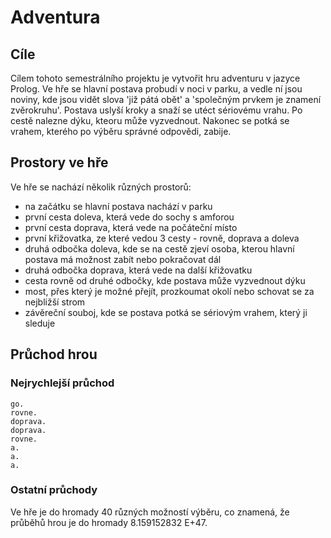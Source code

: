 # Adventura
## Cíle
Cílem tohoto semestrálního projektu je vytvořit hru adventuru v jazyce Prolog. 
Ve hře se hlavní postava probudí v noci v parku, a vedle ní jsou noviny, kde jsou vidět slova 'již pátá obět' a 'společným prvkem je znamení zvěrokruhu'. 
Postava uslyší kroky a snaží se utéct sériovému vrahu. Po cestě nalezne dýku, kteoru může vyzvednout. 
Nakonec se potká se vrahem, kterého po výběru správné odpovědi, zabije.

## Prostory ve hře
Ve hře se nachází několik různých prostorů:
  * na začátku se hlavní postava nachází v parku 
  * první cesta doleva, která vede do sochy s amforou
  * první cesta doprava, která vede na počáteční místo
  * první křižovatka, ze které vedou 3 cesty - rovně, doprava a doleva
  * druhá odbočka doleva, kde se na cestě zjeví osoba, kterou hlavní postava má možnost zabít nebo pokračovat dál 
  * druhá odbočka doprava, která vede na další křižovatku 
  * cesta rovně od druhé odbočky, kde postava může vyzvednout dýku 
  * most, přes který je možné přejít, prozkoumat okolí nebo schovat se za nejbližší strom
  * závěreční souboj, kde se postava potká se sériovým vrahem, který ji sleduje
  
  ## Průchod hrou 
  ### Nejrychlejší průchod
  ```
  go. 
  rovne.
  doprava.
  doprava.
  rovne.
  a.
  a.
  a.
  ```
  
  
  ### Ostatní průchody
Ve hře je do hromady 40 různých možností výběru, co znamená, že průběhů hrou je do hromady 8.159152832 E+47.
  
